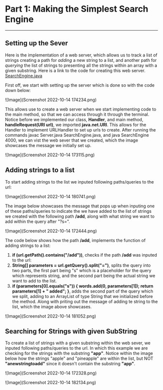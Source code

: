 # Part 1: Making the Simplest Search Engine

---

## Setting up the Sever

Here is the implementation of a web server, which allows us to track a list of strings creating a path for *adding* a new string 
to a list, and another path for *querying* the list of strings to presenting all the strings within an array with a given substring.
Here is a link to the code for creating this web server. [SearchEngine.java](https://github.com/Awakenight/wavelet/blob/master/SearchEngine.java)


First off, we start with setting up the server which is done so with the code down below:

![Image](Screenshot 2022-10-14 174234.png)

This allows use to create a web server when we start implementing code to the main method, so that we can access through it through 
the terminal. Notice before we implemented our class, **Handler**, and main method, **handleRequest(URI url)**, we imported **java.net.URI**.
This allows for the Handler to implement URLHandler to set up urls to create. After running the commands javac Server.java SearchEngine.java,
and java SearchEngine 4000, we can vist the web sever that we created, which the image showcases the message we initially set up. 

![Image](Screenshot 2022-10-14 173115.png)

## Adding strings to a list 

To start adding strings to the list we inputed following paths/queries to the url:

![Image](Screenshot 2022-10-14 180741.png)

The image below showcases the message that pops up when inputing one of these paths/queries to indicate the we have added 
to the list of strings we created with the following path **/add**, along with what string we want to add within the query
after "?s=".

![Image](Screenshot 2022-10-14 172444.png)

The code below shows how the path **/add**, implements the function of adding strings to a list:

1. **if (url.getPath().contains("/add"))**, checks if the path **/add** was inputed to the url:
2. **String[] parameters = url.getQuery().split("=")**, splits the query into two parts, the first part being "s" which 
is a placeholder for the query which represents string, and the second part being the actual string we want to add to the list.
3. **if (parameters[0].equals("s")) { words.add(0, parameters[1]); return parameters[1] + " added"; }**, adds the second part 
of the query which we split, adding to an ArrayList of type String that we initialized before the method. Along with priting 
out the message of adding te string to the list, which the image above showcases. 

![Image](Screenshot 2022-10-14 181052.png)

## Searching for Strings with given SubString 

To create a list of strings with a given substring within the web sever, we inputed following paths/queries to the url. In which
this example we are checking for the strings with the substring **"app"**. Notice within the image below how the strings 
"apple" and "pineapple" are within the list, but NOT **"anewstringtoadd"** since it doesn't contain the substring **"app"**.

![Image](Screenshot 2022-10-14 172328.png)

![Image](Screenshot 2022-10-14 182134.png)
